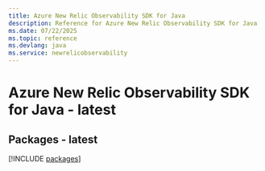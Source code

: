 ```yaml
---
title: Azure New Relic Observability SDK for Java
description: Reference for Azure New Relic Observability SDK for Java
ms.date: 07/22/2025
ms.topic: reference
ms.devlang: java
ms.service: newrelicobservability
---
```

# Azure New Relic Observability SDK for Java - latest
## Packages - latest
[!INCLUDE [packages](new-relic-observability-index.md)]